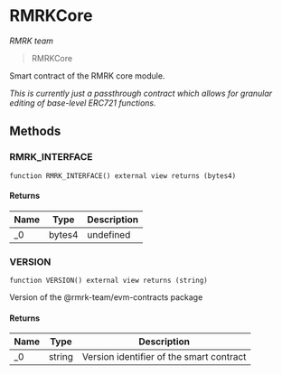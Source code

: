 # RMRKCore

_RMRK team_

> RMRKCore

Smart contract of the RMRK core module.

_This is currently just a passthrough contract which allows for granular editing of base-level ERC721 functions._

## Methods

### RMRK\_INTERFACE

```solidity
function RMRK_INTERFACE() external view returns (bytes4)
```

#### Returns

| Name | Type   | Description |
| ---- | ------ | ----------- |
| \_0  | bytes4 | undefined   |

### VERSION

```solidity
function VERSION() external view returns (string)
```

Version of the @rmrk-team/evm-contracts package

#### Returns

| Name | Type   | Description                              |
| ---- | ------ | ---------------------------------------- |
| \_0  | string | Version identifier of the smart contract |
